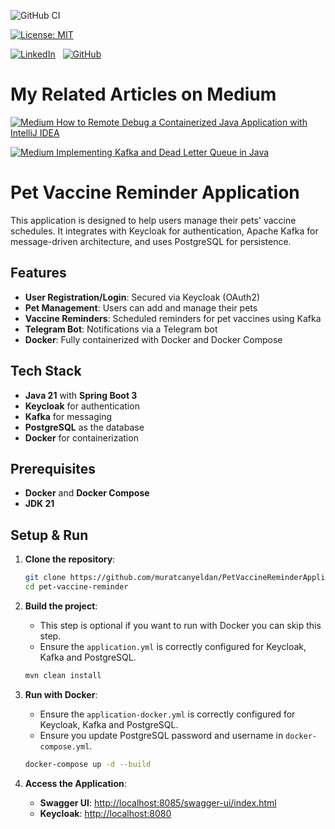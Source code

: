 ![GitHub CI](https://github.com/muratcanyeldan/PetVaccineReminderApplication/actions/workflows/maven.yml/badge.svg)

[![License: MIT](https://img.shields.io/badge/License-MIT-yellow.svg)](https://opensource.org/licenses/MIT)

[![LinkedIn](https://img.shields.io/badge/linkedin-%230077B5.svg?style=for-the-badge&logo=linkedin&logoColor=white)](https://www.linkedin.com/in/muratcanyeldan/)
&nbsp;
[![GitHub](https://img.shields.io/badge/github-%23121011.svg?style=for-the-badge&logo=github&logoColor=white)](https://github.com/muratcanyeldan) 
&nbsp;

# My Related Articles on Medium

[![Medium](https://img.shields.io/badge/Medium-12100E?style=for-the-badge&logo=medium&logoColor=white) How to Remote Debug a Containerized Java Application with IntelliJ IDEA](https://muratcanyeldan.com/how-to-remote-debug-a-containerized-java-application-with-intellij-idea-45cd9de7ee9a)


[![Medium](https://img.shields.io/badge/Medium-12100E?style=for-the-badge&logo=medium&logoColor=white) Implementing Kafka and Dead Letter Queue in Java](https://medium.com/@muratcanyeldan/implementing-kafka-and-dead-letter-queue-in-java-f0938276f217)


# Pet Vaccine Reminder Application

This application is designed to help users manage their pets' vaccine schedules. It integrates with Keycloak for authentication, Apache Kafka for message-driven architecture, and uses PostgreSQL for persistence.

## Features

- **User Registration/Login**: Secured via Keycloak (OAuth2)
- **Pet Management**: Users can add and manage their pets
- **Vaccine Reminders**: Scheduled reminders for pet vaccines using Kafka
- **Telegram Bot**: Notifications via a Telegram bot
- **Docker**: Fully containerized with Docker and Docker Compose

## Tech Stack

- **Java 21** with **Spring Boot 3**
- **Keycloak** for authentication
- **Kafka** for messaging
- **PostgreSQL** as the database
- **Docker** for containerization

## Prerequisites

- **Docker** and **Docker Compose**
- **JDK 21**

## Setup & Run

1. **Clone the repository**:
    ```bash
    git clone https://github.com/muratcanyeldan/PetVaccineReminderApplication
    cd pet-vaccine-reminder
    ```

2. **Build the project**:
    - This step is optional if you want to run with Docker you can skip this step.
    - Ensure the `application.yml` is correctly configured for Keycloak, Kafka and PostgreSQL.
    ```bash
    mvn clean install
    ```

3. **Run with Docker**:
    - Ensure the `application-docker.yml` is correctly configured for Keycloak, Kafka and PostgreSQL.
    - Ensure you update PostgreSQL password and username in `docker-compose.yml`.
    ```bash
    docker-compose up -d --build
    ```

4. **Access the Application**:
    - **Swagger UI**: [http://localhost:8085/swagger-ui/index.html](http://localhost:8085/swagger-ui/index.html)
    - **Keycloak**: [http://localhost:8080](http://localhost:8080)

